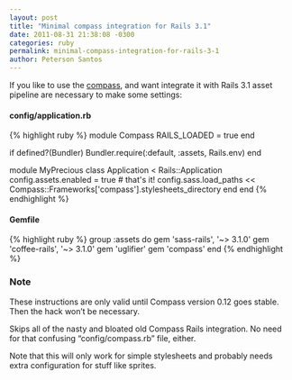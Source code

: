 ```yaml
---
layout: post
title: "Minimal compass integration for Rails 3.1"
date: 2011-08-31 21:38:08 -0300
categories: ruby
permalink: minimal-compass-integration-for-rails-3-1
author: Peterson Santos
---
```


If you like to use the [compass](http://compass-style.org), and want integrate it with Rails 3.1 asset pipeline are necessary to make some settings:

#### config/application.rb

{% highlight ruby %}
module Compass
  RAILS_LOADED = true
end

if defined?(Bundler)
  Bundler.require(:default, :assets, Rails.env)
end

module MyPrecious
  class Application < Rails::Application
    config.assets.enabled = true
    # that's it!
    config.sass.load_paths << Compass::Frameworks['compass'].stylesheets_directory
  end
end
{% endhighlight %}

#### Gemfile

{% highlight ruby %}
group :assets do
  gem 'sass-rails', '~> 3.1.0'
  gem 'coffee-rails', '~> 3.1.0'
  gem 'uglifier'
  gem 'compass'
end
{% endhighlight %}

### Note

These instructions are only valid until Compass version 0.12 goes stable. Then the hack won’t be necessary.

Skips all of the nasty and bloated old Compass Rails integration. No need for that confusing “config/compass.rb” file, either.

Note that this will only work for simple stylesheets and probably needs extra configuration for stuff like sprites.
